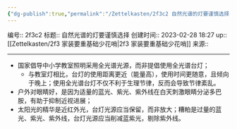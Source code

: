 ```yaml
---
{"dg-publish":true,"permalink":"/Zettelkasten/2f3c2 自然光谱的灯要谨慎选择/","dgPassFrontmatter":true}
---
```


编号:: 2f3c2
标题:: 自然光谱的灯要谨慎选择
创建时间:: 2023-02-28 18:27
up:: [[Zettelkasten/2f3 家装要重基础少花哨\|2f3 家装要重基础少花哨]]
来源:: 

---

- 国家倡导中小学教室照明采用全光谱光源，而非提倡使用全光谱台灯；
	-   与教室灯相比，台灯的使用距离更近（能量高），使用时间更随意，且倾向于晚上；使用全光谱台灯不仅不利于生理节律，反而会导致节律紊乱。
-   户外对眼睛好，是因为适量的蓝光、紫光、紫外线在白天刺激眼睛分泌多巴胺，有助于抑制近视进展；
-   太阳光的精华是近红外光，台灯光源应当保留，而非放大；糟粕是过量的蓝光、紫光、紫外线，台灯光源应当削减蓝紫光，剔除紫外线。

  
